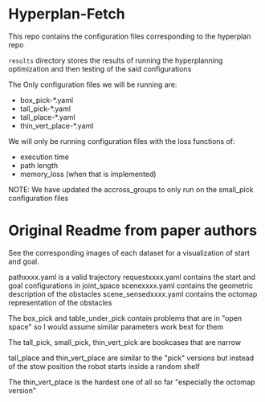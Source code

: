 # Hyperplan-Fetch

This repo contains the configuration files corresponding to the hyperplan repo

`results` directory stores the results of running the hyperplanning optimization and then testing of the said configurations

The Only configuration files we will be running are:
- box_pick-*.yaml
- tall_pick-*.yaml
- tall_place-*.yaml
- thin_vert_place-*.yaml

We will only be running configuration files with the loss functions of:
- execution time
- path length
- memory_loss (when that is implemented)

NOTE: We have updated the accross_groups to only run on the small_pick configuration files

# Original Readme from paper authors
See the corresponding images of each dataset for a visualization of start and goal.


pathxxxx.yaml is a valid trajectory
requestxxxx.yaml contains the start and goal configurations in joint_space
scenexxxx.yaml contains the geometric description of the obstacles
scene_sensedxxxx.yaml contains the octomap representation of the obstacles

The box_pick and table_under_pick contain problems that are in "open space" so I would assume similar
parameters work best for them

The tall_pick, small_pick, thin_vert_pick are bookcases that are narrow

tall_place and thin_vert_place are similar to the "pick" versions but instead of the stow position the robot
starts inside a random shelf

The thin_vert_place is the hardest one of all so far "especially the octomap version"

